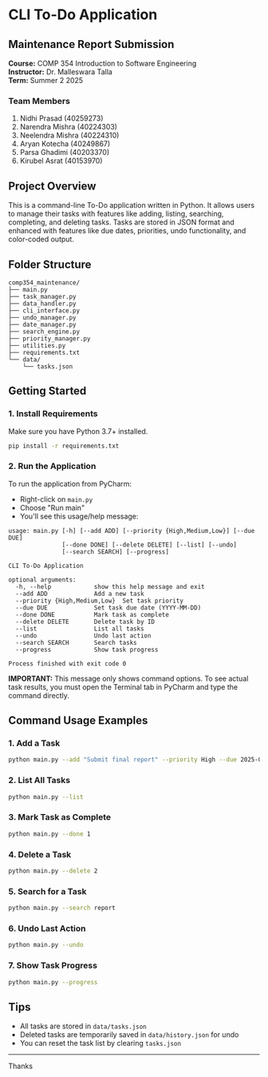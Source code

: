 # CLI To-Do Application

## Maintenance Report Submission

**Course:** COMP 354 Introduction to Software Engineering  
**Instructor:** Dr. Malleswara Talla  
**Term:** Summer 2 2025

### Team Members

1. Nidhi Prasad (40259273)
2. Narendra Mishra (40224303)
3. Neelendra Mishra (40224310)
4. Aryan Kotecha (40249867)
5. Parsa Ghadimi (40203370)
6. Kirubel Asrat (40153970)

## Project Overview

This is a command-line To-Do application written in Python. It allows users to manage their tasks with features like adding, listing, searching, completing, and deleting tasks. Tasks are stored in JSON format and enhanced with features like due dates, priorities, undo functionality, and color-coded output.

## Folder Structure

```
comp354_maintenance/
├── main.py
├── task_manager.py
├── data_handler.py
├── cli_interface.py
├── undo_manager.py
├── date_manager.py
├── search_engine.py
├── priority_manager.py
├── utilities.py
├── requirements.txt
└── data/
    └── tasks.json
```

## Getting Started

### 1. Install Requirements

Make sure you have Python 3.7+ installed.

```bash
pip install -r requirements.txt
```

### 2. Run the Application

To run the application from PyCharm:

- Right-click on `main.py`
- Choose "Run main"
- You'll see this usage/help message:

```
usage: main.py [-h] [--add ADD] [--priority {High,Medium,Low}] [--due DUE]
               [--done DONE] [--delete DELETE] [--list] [--undo]
               [--search SEARCH] [--progress]

CLI To-Do Application

optional arguments:
  -h, --help            show this help message and exit
  --add ADD             Add a new task
  --priority {High,Medium,Low}  Set task priority
  --due DUE             Set task due date (YYYY-MM-DD)
  --done DONE           Mark task as complete
  --delete DELETE       Delete task by ID
  --list                List all tasks
  --undo                Undo last action
  --search SEARCH       Search tasks
  --progress            Show task progress

Process finished with exit code 0
```

**IMPORTANT:** This message only shows command options. To see actual task results, you must open the Terminal tab in PyCharm and type the command directly.

## Command Usage Examples

### 1. Add a Task

```bash
python main.py --add "Submit final report" --priority High --due 2025-07-15
```

### 2. List All Tasks

```bash
python main.py --list
```

### 3. Mark Task as Complete

```bash
python main.py --done 1
```

### 4. Delete a Task

```bash
python main.py --delete 2
```

### 5. Search for a Task

```bash
python main.py --search report
```

### 6. Undo Last Action

```bash
python main.py --undo
```

### 7. Show Task Progress

```bash
python main.py --progress
```

## Tips

- All tasks are stored in `data/tasks.json`
- Deleted tasks are temporarily saved in `data/history.json` for undo
- You can reset the task list by clearing `tasks.json`

---

Thanks
